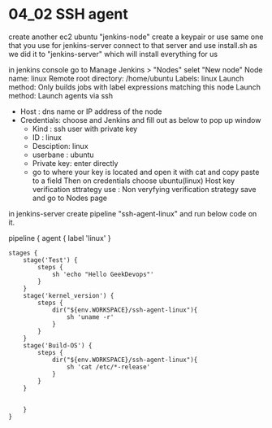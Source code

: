 # 04_02 SSH agent


create another ec2 ubuntu "jenkins-node"
create a keypair or use same one that you use for jenkins-server
connect to that server and use install.sh as we did it to "jenkins-server" which will install everything for us


in jenkins console go to Manage Jenkins > "Nodes" 
selet "New node" 
Node name: linux 
Remote root directory: /home/ubuntu
Labels: linux
Launch method: Only builds jobs with label expressions matching this node
Launch method: Launch agents via ssh
 - Host : dns name or IP address of the node
 - Credentials: choose and Jenkins and fill out as below to pop up window
   - Kind : ssh user with private key
    - ID : linux
    - Desciption: linux
    - userbane : ubuntu 
    - Private key: enter directly 
     - go to where your key is located and open it with cat and copy paste to a field
    Then on credentials choose ubuntu(linux)
Host key verification sttrategy use : Non veryfying verification strategy
save and go to Nodes page

in jenkins-server create pipeline "ssh-agent-linux" and run below code on it.

pipeline {
    agent { label 'linux' }
    
    stages {
        stage('Test') {
            steps {
                sh 'echo "Hello GeekDevops"'
            }
        }
        stage('kernel_version') {
            steps {
                dir("${env.WORKSPACE}/ssh-agent-linux"){
                    sh 'uname -r'
                }
            }
        }
        stage('Build-OS') {
            steps {
                dir("${env.WORKSPACE}/ssh-agent-linux"){
                    sh 'cat /etc/*-release'
                }
            }
        }
     
            
        }
    }